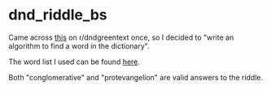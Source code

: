 # dnd_riddle_bs
Came across [this](https://www.reddit.com/r/DnDGreentext/comments/fdwox2/secret_warforged_riddles/) on r/dndgreentext once, so I decided to "write an algorithm to find a word in the dictionary".

The word list I used can be found [here](https://github.com/dwyl/english-words/).

Both "conglomerative" and "protevangelion" are valid answers to the riddle.
